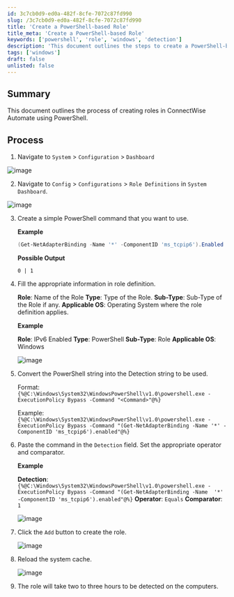 ```yaml
---
id: 3c7cb0d9-ed0a-482f-8cfe-7072c87fd990
slug: /3c7cb0d9-ed0a-482f-8cfe-7072c87fd990
title: 'Create a PowerShell-based Role'
title_meta: 'Create a PowerShell-based Role'
keywords: ['powershell', 'role', 'windows', 'detection']
description: 'This document outlines the steps to create a PowerShell-based role for detecting specific conditions on Windows machines. It includes a detection string, comparator, and applicable operating systems for effective implementation.'
tags: ['windows']
draft: false
unlisted: false
---
```


## Summary

This document outlines the process of creating roles in ConnectWise Automate using PowerShell.

## Process

1. Navigate to `System` > `Configuration` > `Dashboard`

![image](/img/docs/3c7cb0d9-ed0a-482f-8cfe-7072c87fd990/image1.webp)

2. Navigate to `Config` > `Configurations` > `Role Definitions` in `System Dashboard`.

![image](/img/docs/3c7cb0d9-ed0a-482f-8cfe-7072c87fd990/image2.webp)

3. Create a simple PowerShell command that you want to use.

    **Example**
    
    ```powershell
    (Get-NetAdapterBinding -Name '*' -ComponentID 'ms_tcpip6').Enabled
    ```
    **Possible Output**

    `0 | 1`

4. Fill the appropriate information in role definition. 

    **Role**: Name of the Role
    **Type**: Type of the Role. 
    **Sub-Type**: Sub-Type of the Role if any.
    **Applicable OS**: Operating System where the role definition applies.
    
    **Example**

    **Role**: IPv6 Enabled
    **Type**: PowerShell
    **Sub-Type**: Role
    **Applicable OS**: Windows

    ![image](/img/docs/3c7cb0d9-ed0a-482f-8cfe-7072c87fd990/image3.webp)

5. Convert the PowerShell string into the Detection string to be used.
    
    Format: `{%@C:\Windows\System32\WindowsPowerShell\v1.0\powershell.exe -ExecutionPolicy Bypass -Command "<Command>"@%}`

    Example: `{%@C:\Windows\System32\WindowsPowerShell\v1.0\powershell.exe -ExecutionPolicy Bypass -Command "(Get-NetAdapterBinding -Name '*' -ComponentID 'ms_tcpip6').enabled"@%}`

6. Paste the command in the `Detection` field. 
    Set the appropriate operator and comparator. 

    **Example** 

    **Detection**: `{%@C:\Windows\System32\WindowsPowerShell\v1.0\powershell.exe -ExecutionPolicy Bypass -Command "(Get-NetAdapterBinding -Name  '*' -ComponentID 'ms_tcpip6').enabled"@%}`
    **Operator**: `Equals`
    **Comparator**: `1`

    ![image](/img/docs/3c7cb0d9-ed0a-482f-8cfe-7072c87fd990/image4.webp)

7. Click the `Add` button to create the role.

    ![image](/img/docs/3c7cb0d9-ed0a-482f-8cfe-7072c87fd990/image5.webp)

8. Reload the system cache.

    ![image](/img/docs/3c7cb0d9-ed0a-482f-8cfe-7072c87fd990/image6.webp)

9. The role will take two to three hours to be detected on the computers. 